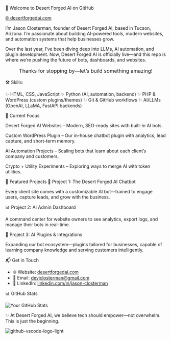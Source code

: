 🚀 Welcome to Desert Forged AI on GitHub



<a href="https://desertforgedai.com" target="_blank">🌐 desertforgedai.com</a>

I’m Jason Closterman, founder of Desert Forged AI, based in Tucson, Arizona.
I’m passionate about building AI-powered tools, modern websites, and automation systems that help businesses grow.

Over the last year, I’ve been diving deep into LLMs, AI automation, and plugin development. Now, Desert Forged AI is officially live—and this repo is where we’re pushing the future of bots, dashboards, and websites.

<p style="font-size: 16px; text-align: center;">Thanks for stopping by—let’s build something amazing!</p>
🛠️ Skills:
<ul></ul>
✨ HTML, CSS, JavaScript
✨ Python (AI, automation, backend)
✨ PHP & WordPress (custom plugins/themes)
✨ Git & GitHub workflows
✨ AI/LLMs (OpenAI, LLaMA, FastAPI backends)

🔭 Current Focus

Desert Forged AI Websites – Modern, SEO-ready sites with built-in AI bots.

Custom WordPress Plugin – Our in-house chatbot plugin with analytics, lead capture, and short-term memory.

AI Automation Projects – Scaling bots that learn about each client’s company and customers.

Crypto + Utility Experiments – Exploring ways to merge AI with token utilities.

🚧 Featured Projects
🤖 Project 1: The Desert Forged AI Chatbot

Every client site comes with a customizable AI bot—trained to engage users, capture leads, and grow with the business.

📊 Project 2: AI Admin Dashboard

A command center for website owners to see analytics, export logs, and manage their bots in real-time.

🔗 Project 3: AI Plugins & Integrations

Expanding our bot ecosystem—plugins tailored for businesses, capable of learning company knowledge and serving customers intelligently.

📬 Get in Touch


- 🌐 Website: [desertforgedai.com](https://desertforgedai.com)  
- 📧 Email: [devjclosterman@gmail.com](mailto:devjclosterman@gmail.com)  
- 💼 LinkedIn: [linkedin.com/in/jason-closterman](https://linkedin.com/in/jason-closterman) 

📊 GitHub Stats

![Your GitHub Stats](https://github-readme-stats.vercel.app/api?username=devjclosterman&show_icons=true&theme=dark)

✨ At Desert Forged AI, we believe tech should empower—not overwhelm. This is just the beginning.

![github-vscode-logo-light](https://github.com/devjclosterman/devjclosterman/assets/129931920/a7b6d6de-f229-4f12-8051-4d97f3fd4364)
